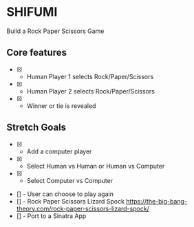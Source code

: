 # SHIFUMI

Build a Rock Paper Scissors Game

## Core features

- [x] - Human Player 1 selects Rock/Paper/Scissors
- [x] - Human Player 2 selects Rock/Paper/Scissors
- [x] - Winner or tie is revealed

## Stretch Goals

- [x] - Add a computer player
- [x] - Select Human vs Human or Human vs Computer
- [x] - Select Computer vs Computer
- [] - User can choose to play again
- [] - Rock Paper Scissors Lizard Spock https://the-big-bang-theory.com/rock-paper-scissors-lizard-spock/
- [] - Port to a Sinatra App
